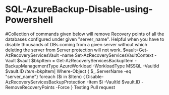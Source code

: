 # SQL-AzureBackup-Disable-using-Powershell
#Collection of commands given below will remove Recovery points of all the databases configured under given "server_name". Helpful when you have to disable thousands of DBs coming from a given server without which deleting the server from Server protection will not work.
$vault=Get-AzRecoveryServicesVault -name <Vault-Name>
Set-AzRecoveryServicesVaultContext -Vault $vault
$bkpItem = Get-AzRecoveryServicesBackupItem -BackupManagementType AzureWorkload -WorkloadType MSSQL -VaultId $vault.ID
$Item=$bkpItem| Where-Object { $_.ServerName -eq "server_name"}
foreach ($i in $Item)
{
Disable-AzRecoveryServicesBackupProtection -Item $i -VaultId $vault.ID -RemoveRecoveryPoints -Force 
}
Testing Pull request
